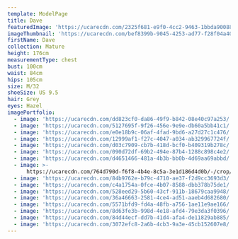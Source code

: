 ```yaml
---
template: ModelPage
title: Dave
featuredImage: 'https://ucarecdn.com/2325f681-e9f0-4cc2-9463-1bbda900880d/'
imageThumbnail: 'https://ucarecdn.com/bef8399b-9045-4253-ad77-f28f04a40bfa/'
firstName: Dave
collection: Mature
height: 176cm
measurementType: chest
bust: 100cm
waist: 84cm
hips: 105cm
size: M/32
shoeSize: US 9.5
hair: Grey
eyes: Hazel
imagePortfolio:
  - image: 'https://ucarecdn.com/dd823cf0-da86-49f9-b842-08e40c97a253/'
  - image: 'https://ucarecdn.com/5127695f-9f26-456e-9e9e-db60a5bb41c1/'
  - image: 'https://ucarecdn.com/e0e18b9c-06af-4fad-9bd6-a27d27c1c476/'
  - image: 'https://ucarecdn.com/12999af1-f27c-4047-a034-ab329967724f/'
  - image: 'https://ucarecdn.com/d03c7909-cb7b-418d-bcf0-b409319b278c/'
  - image: 'https://ucarecdn.com/090d72df-69b2-494e-87b4-1288c898c4e2/'
  - image: 'https://ucarecdn.com/d4651466-481a-4b3b-bb0b-4d69aa69abbd/'
  - image: >-
      https://ucarecdn.com/764d790d-f6f8-4b4e-8c5a-3e1d186d4d0b/-/crop/1159x930/0,21/-/preview/
  - image: 'https://ucarecdn.com/84b9762e-b79c-4710-ae37-f2d9cc3693d3/'
  - image: 'https://ucarecdn.com/c4a1754a-0fce-4b07-8588-dbb378b75de1/'
  - image: 'https://ucarecdn.com/528eed29-5b60-43cf-911b-18679caa9948/'
  - image: 'https://ucarecdn.com/36a46663-2581-4ce4-ad51-aaeb4d682680/'
  - image: 'https://ucarecdn.com/5571bfd9-fd4a-48fb-a756-1ae11e9ae166/'
  - image: 'https://ucarecdn.com/8d63fe3b-998d-4e18-afd4-79e3da3f0396/'
  - image: 'https://ucarecdn.com/84d44ecf-dd7b-41d4-afa4-de11829ab885/'
  - image: 'https://ucarecdn.com/3072efc8-2a6b-4cb3-9a3e-45cb152607e8/'
---
```


